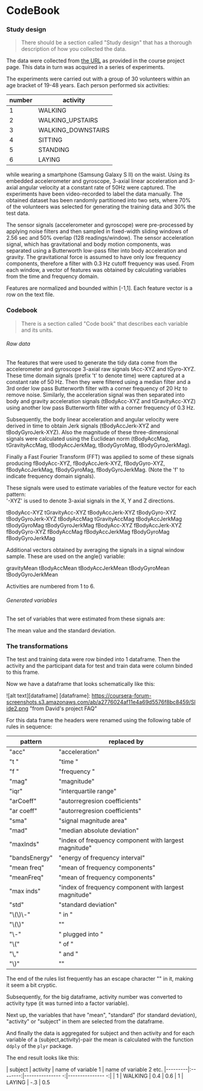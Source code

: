 # CodeBook
### Study design
>There should be a section called "Study design" that has a thorough description of how you collected the data.

The data were collected from [the URL]( https://d396qusza40orc.cloudfront.net/getdata%2Fprojectfiles%2FUCI%20HAR%20Dataset.zip) as provided in the course project page. This data in turn was acquired in a series of experiments.

The experiments were carried out with a group of 30 volunteers within an age bracket of 19-48 years. Each person performed six activities:

number|activity
 --- | ---
 1 | WALKING
 2 | WALKING_UPSTAIRS
 3 | WALKING_DOWNSTAIRS
 4 | SITTING
 5 | STANDING
 6 | LAYING

while wearing a smartphone (Samsung Galaxy S II) on the waist. Using its embedded accelerometer and gyroscope, 3-axial linear acceleration and 3-axial angular velocity at a constant rate of 50Hz were captured. The experiments have been video-recorded to label the data manually. The obtained dataset has been randomly partitioned into two sets, where 70% of the volunteers was selected for generating the training data and 30% the test data.

The sensor signals (accelerometer and gyroscope) were pre-processed by applying noise filters and then sampled in fixed-width sliding windows of 2.56 sec and 50% overlap (128 readings/window). The sensor acceleration signal, which has gravitational and body motion components, was separated using a Butterworth low-pass filter into body acceleration and gravity. The gravitational force is assumed to have only low frequency components, therefore a filter with 0.3 Hz cutoff frequency was used. From each window, a vector of features was obtained by calculating variables from the time and frequency domain.

Features are normalized and bounded within [-1,1].
Each feature vector is a row on the text file.

### Codebook
>There is a section called "Code book" that describes each variable and its units.

###### Raw data
The features that were used to generate the tidy data come from the accelerometer and gyroscope 3-axial raw signals tAcc-XYZ and tGyro-XYZ. These time domain signals (prefix 't' to denote time) were captured at a constant rate of 50 Hz. Then they were filtered using a median filter and a 3rd order low pass Butterworth filter with a corner frequency of 20 Hz to remove noise. Similarly, the acceleration signal was then separated into body and gravity acceleration signals (tBodyAcc-XYZ and tGravityAcc-XYZ) using another low pass Butterworth filter with a corner frequency of 0.3 Hz. 

Subsequently, the body linear acceleration and angular velocity were derived in time to obtain Jerk signals (tBodyAccJerk-XYZ and tBodyGyroJerk-XYZ). Also the magnitude of these three-dimensional signals were calculated using the Euclidean norm (tBodyAccMag, tGravityAccMag, tBodyAccJerkMag, tBodyGyroMag, tBodyGyroJerkMag). 

Finally a Fast Fourier Transform (FFT) was applied to some of these signals producing fBodyAcc-XYZ, fBodyAccJerk-XYZ, fBodyGyro-XYZ, fBodyAccJerkMag, fBodyGyroMag, fBodyGyroJerkMag. (Note the 'f' to indicate frequency domain signals). 

These signals were used to estimate variables of the feature vector for each pattern:  
'-XYZ' is used to denote 3-axial signals in the X, Y and Z directions.

tBodyAcc-XYZ
tGravityAcc-XYZ
tBodyAccJerk-XYZ
tBodyGyro-XYZ
tBodyGyroJerk-XYZ
tBodyAccMag
tGravityAccMag
tBodyAccJerkMag
tBodyGyroMag
tBodyGyroJerkMag
fBodyAcc-XYZ
fBodyAccJerk-XYZ
fBodyGyro-XYZ
fBodyAccMag
fBodyAccJerkMag
fBodyGyroMag
fBodyGyroJerkMag

Additional vectors obtained by averaging the signals in a signal window sample. These are used on the angle() variable:

gravityMean
tBodyAccMean
tBodyAccJerkMean
tBodyGyroMean
tBodyGyroJerkMean

Activities are numbered from 1 to 6.

###### Generated variables
The set of variables that were estimated from these signals are: 

The mean value and the standard deviation.

### The transformations
The test and training data were row binded into 1 dataframe.
Then the activity and the participant data for test and train data were column binded to this frame.

Now we have a dataframe that looks schematically like this:

![alt text][dataframe]
[dataframe]: https://coursera-forum-screenshots.s3.amazonaws.com/ab/a2776024af11e4a69d5576f8bc8459/Slide2.png "from David's project FAQ"

For this data frame the headers were renamed using the following table of rules in sequence:

pattern | replaced by
--- | ---
"acc" | "acceleration"
"t "|"time "
"f "|"frequency "
"mag"|"magnitude"
"iqr"|"interquartile range"
"arCoeff"|"autorregresion coefficients"
"ar coeff"|"autorregresion coefficients"
"sma"|"signal magnitude area"
"mad"|"median absolute deviation"
"maxInds"|"index of frequency component with largest magnitude"
"bandsEnergy"|"energy of frequency interval"
"mean freq"|"mean of frequency components"
"meanFreq"|"mean of frequency components"
"max inds"|"index of frequency component with largest magnitude"
"std"|"standard deviation"
"\\(\\)\\-"|" in "
"\\(\\)"|""
"\\-"|" plugged into "
"\\("|" of "
"\\,"|" and "
"\\)"|""

The end of the rules list frequently has an escape character "\" in it, making it seem a bit cryptic.

Subsequently, for the big dataframe, activity number was converted to activity type (it was turned into a factor variable).

Next up, the variables that have "mean", "standard" (for standard deviation), "activity" or "subject" in them are selected from the dataframe.

And finally the data is aggregated for subject and then activity and for each variable of a (subject,activity)-pair the mean is calculated with the function `ddply` of the `plyr` package.

The end result looks like this:

| subject | activity | name of variable 1 | name of variable 2 etc.
|---------|:--------:|--------------- -:|--------------- -:|
| 1       | WALKING  | 0.4 | 0.6
| 1       | LAYING   | -.3 | 0.5